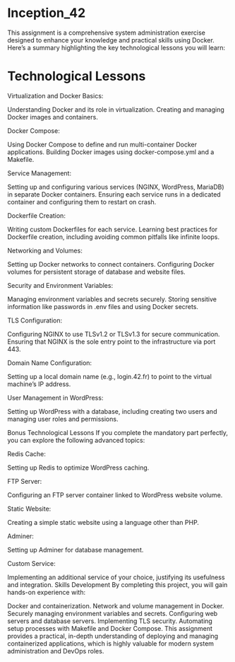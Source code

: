# Inception_42

This assignment is a comprehensive system administration exercise designed to enhance your knowledge and practical skills using Docker. Here’s a summary highlighting the key technological lessons you will learn:

# Technological Lessons
Virtualization and Docker Basics:

Understanding Docker and its role in virtualization.
Creating and managing Docker images and containers.

Docker Compose:

Using Docker Compose to define and run multi-container Docker applications.
Building Docker images using docker-compose.yml and a Makefile.

Service Management:

Setting up and configuring various services (NGINX, WordPress, MariaDB) in separate Docker containers.
Ensuring each service runs in a dedicated container and configuring them to restart on crash.

Dockerfile Creation:

Writing custom Dockerfiles for each service.
Learning best practices for Dockerfile creation, including avoiding common pitfalls like infinite loops.

Networking and Volumes:

Setting up Docker networks to connect containers.
Configuring Docker volumes for persistent storage of database and website files.

Security and Environment Variables:

Managing environment variables and secrets securely.
Storing sensitive information like passwords in .env files and using Docker secrets.

TLS Configuration:

Configuring NGINX to use TLSv1.2 or TLSv1.3 for secure communication.
Ensuring that NGINX is the sole entry point to the infrastructure via port 443.

Domain Name Configuration:

Setting up a local domain name (e.g., login.42.fr) to point to the virtual machine’s IP address.

User Management in WordPress:

Setting up WordPress with a database, including creating two users and managing user roles and permissions.

Bonus Technological Lessons
If you complete the mandatory part perfectly, you can explore the following advanced topics:

Redis Cache:

Setting up Redis to optimize WordPress caching.

FTP Server:

Configuring an FTP server container linked to WordPress website volume.

Static Website:

Creating a simple static website using a language other than PHP.

Adminer:

Setting up Adminer for database management.

Custom Service:

Implementing an additional service of your choice, justifying its usefulness and integration.
Skills Development
By completing this project, you will gain hands-on experience with:

Docker and containerization.
Network and volume management in Docker.
Securely managing environment variables and secrets.
Configuring web servers and database servers.
Implementing TLS security.
Automating setup processes with Makefile and Docker Compose.
This assignment provides a practical, in-depth understanding of deploying and managing containerized applications, which is highly valuable for modern system administration and DevOps roles.
